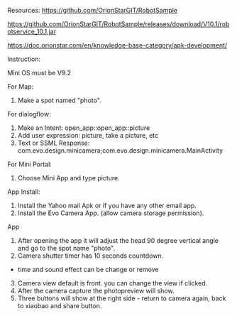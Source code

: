 Resources:
https://github.com/OrionStarGIT/RobotSample

https://github.com/OrionStarGIT/RobotSample/releases/download/V10.1/robotservice_10.1.jar

https://doc.orionstar.com/en/knowledge-base-category/apk-development/

Instruction:

Mini OS must be V9.2

For Map:
1. Make a spot named "photo".

For dialogflow:
1. Make an Intent: open_app::open_app::picture
2. Add user expression: picture, take a picture, etc
3. Text or SSML Response: com.evo.design.minicamera;com.evo.design.minicamera.MainActivity

For Mini Portal: 
1. Choose Mini App and type picture.

App Install:
1. Install the Yahoo mail Apk or if you have any other email app.
2. Install the Evo Camera App. (allow camera storage permission).

App 
1. After opening the app it will adjust the head 90 degree vertical angle and go to the spot name "photo".
2. Camera shutter timer has 10 seconds countdown.
- time and sound effect can be change or remove
3. Camera view default is front. you can change the view if clicked.
4. After the camera capture the photopreview will show. 
5. Three buttons will show at the right side - return to camera again, back to xiaobao and share button.